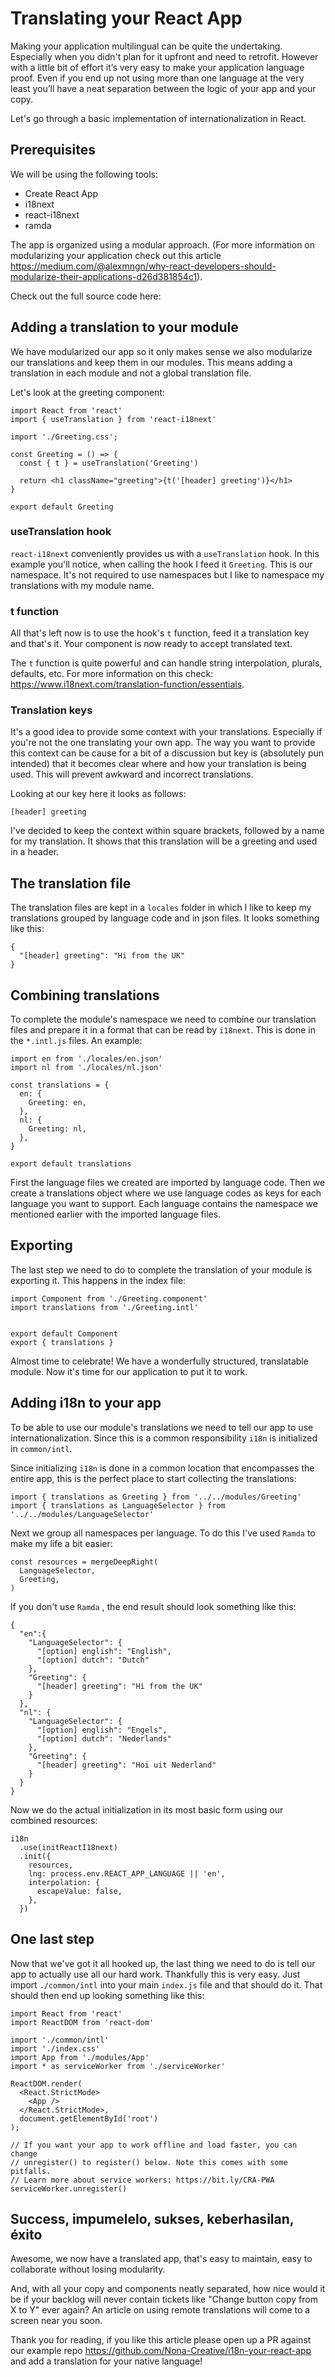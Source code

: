 Translating your React App
===

Making your application multilingual can be quite the undertaking. Especially when you didn't plan for it upfront and need to retrofit.
However with a little bit of effort it’s very easy to make your application language proof. Even if you end up not using more than one language at the very least you’ll have a neat separation between the logic of your app and your copy.

Let's go through a basic implementation of internationalization in React.

## Prerequisites
We will be using the following tools:
- Create React App
- i18next
- react-i18next
- ramda

The app is organized using a modular approach. (For more information on modularizing your application check out this article https://medium.com/@alexmngn/why-react-developers-should-modularize-their-applications-d26d381854c1).

Check out the full source code here:

## Adding a translation to your module
We have modularized our app so it only makes sense we also modularize our translations and keep them in our modules. This means adding a translation in each module and not a global translation file.

Let's look at the greeting component:
```
import React from 'react'
import { useTranslation } from 'react-i18next'

import './Greeting.css';

const Greeting = () => {
  const { t } = useTranslation('Greeting')
  
  return <h1 className="greeting">{t('[header] greeting')}</h1>
}

export default Greeting
```

### useTranslation hook
`react-i18next` conveniently provides us with a `useTranslation` hook. In this example you'll notice, when calling the hook I feed it `Greeting`. This is our namespace. It's not required to use namespaces but I like to namespace my translations with my module name.

### t function
All that's left now is to use the hook's `t` function, feed it a translation key and that's it. Your component is now ready to accept translated text.

The `t` function is quite powerful and can handle string interpolation, plurals, defaults, etc. For more information on this check: https://www.i18next.com/translation-function/essentials.

### Translation keys
It's a good idea to provide some context with your translations. Especially if you're not the one translating your own app. The way you want to provide this context can be cause for a bit of a discussion but key is (absolutely pun intended) that it becomes clear where and how your translation is being used. This will prevent awkward and incorrect translations.

Looking at our key here it looks as follows: 
```
[header] greeting
```

I've decided to keep the context within square brackets, followed by a name for my translation.
It shows that this translation will be a greeting and used in a header.

## The translation file
The translation files are kept in a `locales` folder in which I like to keep my translations grouped by language code and in json files. It looks something like this:

```
{
  "[header] greeting": "Hi from the UK"
}
```

## Combining translations
To complete the module's namespace we need to combine our translation files and prepare it in a format that can be read by `i18next`. This is done in the `*.intl.js` files. 
An example:

```
import en from './locales/en.json'
import nl from './locales/nl.json'

const translations = {
  en: {
    Greeting: en,
  },
  nl: {
    Greeting: nl,
  },
}

export default translations
```

First the language files we created are imported by language code. Then we create a translations object where we use language codes as keys for each language you want to support. Each language contains the namespace we mentioned earlier with the imported language files.


## Exporting 
The last step we need to do to complete the translation of your module is exporting it. This happens in the index file:

```
import Component from './Greeting.component'
import translations from './Greeting.intl'


export default Component
export { translations }
```

Almost time to celebrate! We have a wonderfully structured, translatable module. Now it's time for our application to put it to work.

## Adding i18n to your app
To be able to use our module's translations we need to tell our app to use internationalization. Since this is a common responsibility `i18n` is initialized in `common/intl`.

Since initializing `i18n` is done in a common location that encompasses the entire app, this is the perfect place to start collecting the translations:

```
import { translations as Greeting } from '../../modules/Greeting'
import { translations as LanguageSelector } from '../../modules/LanguageSelector'
```

Next we group all namespaces per language. To do this I've used `Ramda` to make my life a bit easier:

```
const resources = mergeDeepRight(
  LanguageSelector,
  Greeting,
)
```

If you don't use `Ramda` , the end result should look something like this:
```
{
  "en":{
    "LanguageSelector": {
      "[option] english": "English",
      "[option] dutch": "Dutch"
    },
    "Greeting": {
      "[header] greeting": "Hi from the UK"
    }
  },
  "nl": {
    "LanguageSelector": {
      "[option] english": "Engels",
      "[option] dutch": "Nederlands"
    },
    "Greeting": {
      "[header] greeting": "Hoi uit Nederland"
    }
  }
}
```

Now we do the actual initialization in its most basic form using our combined resources:

```
i18n
  .use(initReactI18next)
  .init({
    resources,
    lng: process.env.REACT_APP_LANGUAGE || 'en',
    interpolation: {
      escapeValue: false,
    },
  })
```

## One last step
Now that we've got it all hooked up, the last thing we need to do is tell our app to actually use all our hard work. Thankfully this is very easy. Just import `./common/intl` into your main `index.js` file and that should do it. That should then end up looking something like this:

```
import React from 'react'
import ReactDOM from 'react-dom'

import './common/intl'
import './index.css'
import App from './modules/App'
import * as serviceWorker from './serviceWorker'

ReactDOM.render(
  <React.StrictMode>
    <App />
  </React.StrictMode>,
  document.getElementById('root')
);

// If you want your app to work offline and load faster, you can change
// unregister() to register() below. Note this comes with some pitfalls.
// Learn more about service workers: https://bit.ly/CRA-PWA
serviceWorker.unregister()
```

## Success, impumelelo, sukses, keberhasilan, éxito
Awesome, we now have a translated app, that's easy to maintain, easy to collaborate without losing modularity.

And, with all your copy and components neatly separated, how nice would it be if your backlog will never contain tickets like "Change button copy from X to Y" ever again? An article on using remote translations will come to a screen near you soon.

Thank you for reading, if you like this article please open up a PR against our example repo https://github.com/Nona-Creative/i18n-your-react-app and add a translation for your native language!